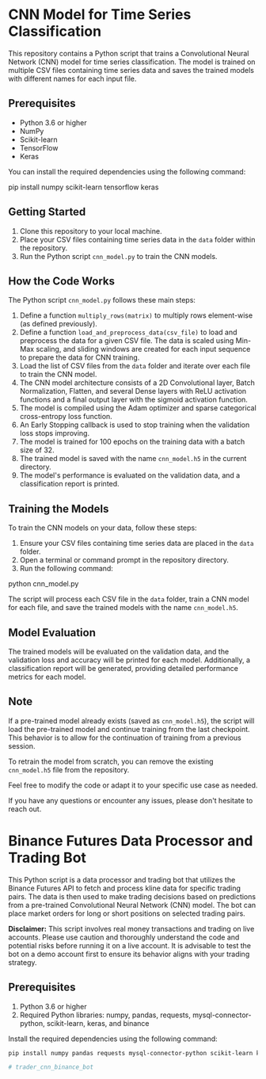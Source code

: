 # CNN Model for Time Series Classification

This repository contains a Python script that trains a Convolutional Neural Network (CNN) model for time series classification. The model is trained on multiple CSV files containing time series data and saves the trained models with different names for each input file.

## Prerequisites

- Python 3.6 or higher
- NumPy
- Scikit-learn
- TensorFlow
- Keras

You can install the required dependencies using the following command:

pip install numpy scikit-learn tensorflow keras


## Getting Started

1. Clone this repository to your local machine.
2. Place your CSV files containing time series data in the `data` folder within the repository.
3. Run the Python script `cnn_model.py` to train the CNN models.

## How the Code Works

The Python script `cnn_model.py` follows these main steps:

1. Define a function `multiply_rows(matrix)` to multiply rows element-wise (as defined previously).
2. Define a function `load_and_preprocess_data(csv_file)` to load and preprocess the data for a given CSV file. The data is scaled using Min-Max scaling, and sliding windows are created for each input sequence to prepare the data for CNN training.
3. Load the list of CSV files from the `data` folder and iterate over each file to train the CNN model.
4. The CNN model architecture consists of a 2D Convolutional layer, Batch Normalization, Flatten, and several Dense layers with ReLU activation functions and a final output layer with the sigmoid activation function.
5. The model is compiled using the Adam optimizer and sparse categorical cross-entropy loss function.
6. An Early Stopping callback is used to stop training when the validation loss stops improving.
7. The model is trained for 100 epochs on the training data with a batch size of 32.
8. The trained model is saved with the name `cnn_model.h5` in the current directory.
9. The model's performance is evaluated on the validation data, and a classification report is printed.

## Training the Models

To train the CNN models on your data, follow these steps:

1. Ensure your CSV files containing time series data are placed in the `data` folder.
2. Open a terminal or command prompt in the repository directory.
3. Run the following command:

python cnn_model.py


The script will process each CSV file in the `data` folder, train a CNN model for each file, and save the trained models with the name `cnn_model.h5`.

## Model Evaluation

The trained models will be evaluated on the validation data, and the validation loss and accuracy will be printed for each model. Additionally, a classification report will be generated, providing detailed performance metrics for each model.

## Note

If a pre-trained model already exists (saved as `cnn_model.h5`), the script will load the pre-trained model and continue training from the last checkpoint. This behavior is to allow for the continuation of training from a previous session.

To retrain the model from scratch, you can remove the existing `cnn_model.h5` file from the repository.

Feel free to modify the code or adapt it to your specific use case as needed.

If you have any questions or encounter any issues, please don't hesitate to reach out.

# Binance Futures Data Processor and Trading Bot

This Python script is a data processor and trading bot that utilizes the Binance Futures API to fetch and process kline data for specific trading pairs. The data is then used to make trading decisions based on predictions from a pre-trained Convolutional Neural Network (CNN) model. The bot can place market orders for long or short positions on selected trading pairs.

**Disclaimer:** This script involves real money transactions and trading on live accounts. Please use caution and thoroughly understand the code and potential risks before running it on a live account. It is advisable to test the bot on a demo account first to ensure its behavior aligns with your trading strategy.

## Prerequisites

1. Python 3.6 or higher
2. Required Python libraries: numpy, pandas, requests, mysql-connector-python, scikit-learn, keras, and binance

Install the required dependencies using the following command:

```bash
pip install numpy pandas requests mysql-connector-python scikit-learn keras python-binance

#   t r a d e r _ c n n _ b i n a n c e _ b o t  
 